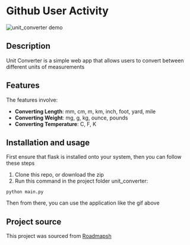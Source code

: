 # Github User Activity
![unit_converter demo](https://github.com/user-attachments/assets/31a80376-fabf-441d-bf7f-516536ed8e7b)

## Description
Unit Converter is a simple web app that allows users to convert between different units of measurements

## Features
The features involve:
- **Converting Length**: mm, cm, m, km, inch, foot, yard, mile
- **Converting Weight**: mg, g, kg, ounce, pounds
- **Converting Temperature**: C, F, K

## Installation and usage
First ensure that flask is installed onto your system, then you can follow these steps
1. Clone this repo, or download the zip
2. Run this command in the project folder unit_converter:
```
python main.py
```
Then from there, you can use the application like the gif above

## Project source
This project was sourced from [Roadmapsh](https://roadmap.sh/projects/unit-converter)
